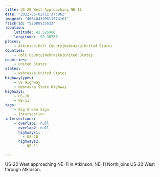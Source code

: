 ```yaml
---
title: US-20 West Approaching NE-11
date: "2022-05-02T11:37:06Z"
imageid: "406404399611574161"
flickrid: "52089935633"
location:
    latitude: 42.526966
    longitude: -98.96788
places:
    - Atkinson|Holt County|Nebraska|United States
counties:
    - Holt County|Nebraska|United States
countries:
    - United States
states:
    - Nebraska|United States
highwaytypes:
    - US Highway
    - Nebraska State Highway
highways:
    - US-20
    - NE-11
tags:
    - Big Green Sign
    - Intersection
intersections:
    - overlap1: null
      overlap2: null
      highways1:
        - US-20
      highways2:
        - NE-11

---
```

US-20 West approaching NE-11 in Atkinson.  NE-11 North joins US-20 West through Atkinson.